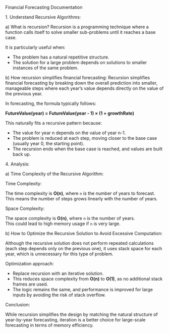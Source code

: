 Financial Forecasting Documentation

1️. Understand Recursive Algorithms:

a) What is recursion?
Recursion is a programming technique where a function calls itself to solve smaller sub-problems until it reaches a base case.  

It is particularly useful when:
- The problem has a natural repetitive structure.
- The solution for a large problem depends on solutions to smaller instances of the same problem.

b) How recursion simplifies financial forecasting:
Recursion simplifies financial forecasting by breaking down the overall prediction into smaller, manageable steps where each year’s value depends directly on the value of the previous year.

In forecasting, the formula typically follows:

**FutureValue(year) = FutureValue(year - 1) × (1 + growthRate)**

This naturally fits a recursive pattern because:
- The value for year n depends on the value of year n-1.
- The problem is reduced at each step, moving closer to the base case  (usually year 0, the starting point).
- The recursion ends when the base case is reached, and values are built back up.


4️. Analysis:

a) Time Complexity of the Recursive Algorithm:

Time Complexity:  

The time complexity is **O(n)**, where `n` is the number of years to forecast.  
This means the number of steps grows linearly with the number of years.

Space Complexity:

The space complexity is **O(n)**, where `n` is the number of years.  
This could lead to high memory usage if `n` is very large.


b) How to Optimize the Recursive Solution to Avoid Excessive Computation:

Although the recursive solution does not perform repeated calculations (each step depends only on the previous one), it uses stack space for each year, which is unnecessary for this type of problem.  

Optimization approach: 

- Replace recursion with an iterative solution.  
- This reduces space complexity from **O(n)** to **O(1)**, as no additional stack frames are used.  
- The logic remains the same, and performance is improved for large inputs by avoiding the risk of stack overflow.

Conclusion:

While recursion simplifies the design by matching the natural structure of year-by-year forecasting, iteration is a better choice for large-scale forecasting in terms of memory efficiency.

